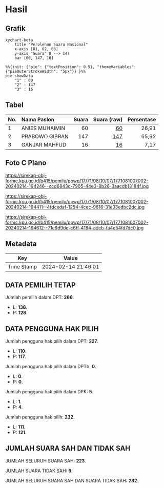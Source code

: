 # Hasil

## Grafik

```mermaid
xychart-beta
    title "Perolehan Suara Nasional"
    x-axis [01, 02, 03]
    y-axis "Suara" 0 --> 147
    bar [60, 147, 16]
```

```mermaid
%%{init: {"pie": {"textPosition": 0.5}, "themeVariables": {"pieOuterStrokeWidth": "5px"}} }%%
pie showData
    "1" : 60
    "2" : 147
    "3" : 16
```

## Tabel

| No. | Nama Paslon    | Suara | Suara (raw) | Persentase |
|:--- |:-------------- | -----:| -----------:| ----------:|
| 1   | ANIES MUHAIMIN | 60    | [60][p-1]   | 26,91      |
| 2   | PRABOWO GIBRAN | 147   | [147][p-2]  | 65,92      |
| 3   | GANJAR MAHFUD  | 16    | [16][p-3]   | 7,17       |


[p-1]: https://github.com/gigit-pemilu/pemilu-2024/blob/main/pilpres/hitung-suara/sub/17-bengkulu/sub/71-kota-bengkulu/sub/08-sungai-serut/sub/1007-pasar-bengkulu/sub/002-tps/sub/paslon-1.txt
[p-2]: https://github.com/gigit-pemilu/pemilu-2024/blob/main/pilpres/hitung-suara/sub/17-bengkulu/sub/71-kota-bengkulu/sub/08-sungai-serut/sub/1007-pasar-bengkulu/sub/002-tps/sub/paslon-2.txt
[p-3]: https://github.com/gigit-pemilu/pemilu-2024/blob/main/pilpres/hitung-suara/sub/17-bengkulu/sub/71-kota-bengkulu/sub/08-sungai-serut/sub/1007-pasar-bengkulu/sub/002-tps/sub/paslon-3.txt

## Foto C Plano

https://sirekap-obj-formc.kpu.go.id/b415/pemilu/ppwp/17/71/08/10/07/1771081007002-20240214-194246--ccd6843c-7905-44e3-8b26-3aacdb13184f.jpg

https://sirekap-obj-formc.kpu.go.id/b415/pemilu/ppwp/17/71/08/10/07/1771081007002-20240214-194411--4fdcedaf-1254-4cec-9616-31e33edbc2dc.jpg

https://sirekap-obj-formc.kpu.go.id/b415/pemilu/ppwp/17/71/08/10/07/1771081007002-20240214-194612--71e9d9de-c6ff-4184-adcb-fa4e54fd7dc0.jpg


## Metadata

| Key        | Value               |
| ---------- | ------------------- |
| Time Stamp | 2024-02-14 21:46:01 |


## DATA PEMILIH TETAP

Jumlah pemilih dalam DPT: **266**.
 * L: **138**.
 * P: **128**.

## DATA PENGGUNA HAK PILIH

Jumlah pengguna hak pilih dalam DPT: **227**.
 * L: **110**.
 * P: **117**.

Jumlah pengguna hak pilih dalam DPTb: **0**.
 * L: **0**.
 * P: **0**.

Jumlah pengguna hak pilih dalam DPK: **5**.
 * L: **1**.
 * P: **4**.

Jumlah pengguna hak pilih: **232**.
 * L: **111**.
 * P: **121**.

## JUMLAH SUARA SAH DAN TIDAK SAH

JUMLAH SELURUH SUARA SAH: **223**.

JUMLAH SUARA TIDAK SAH: **9**.

JUMLAH SELURUH SUARA SAH DAN SUARA TIDAK SAH: **232**.



